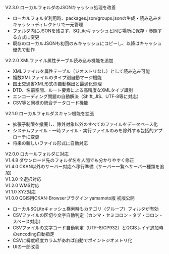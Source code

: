 V2.3.0 ローカルフォルダのJSONキャッシュ処理を改善
- ローカルフォルダ利用時、packages.json/groups.jsonの生成・読み込みをキャッシュディレクトリで一元管理
- フォルダ内にJSONを残さず、SQLiteキャッシュと同じ場所に保存・参照する方式に変更
- 既存のローカルJSONも初回のみキャッシュにコピーし、以降はキャッシュ優先で動作

V2.2.0 XMLファイル属性テーブル読み込み機能を追加  
- XMLファイルを属性テーブル（ジオメトリなし）として読み込み可能
- 複数XMLファイルのタイプ別自動マージ機能
- 国土交通省XML形式の自動検出と最適化処理
- DTD、名前空間、ルート要素による高精度なXMLタイプ識別
- エンコーディング問題の自動解決（Shift_JIS、UTF-8等に対応）
- CSV等と同様の統合データロード機能

V2.1.0 ローカルフォルダスキャン機能を拡張  
- 拡張子制限を撤廃し、除外対象以外のすべてのファイルをデータベース化  
- システムファイル・一時ファイル・実行ファイルのみを除外する包括的アプローチに変更  
- 将来の新しいファイル形式に自動対応

V2.0.0 ロカールフォルダに対応  
V1.4.8 ダウンロード先のフォルダ名を人間でも分かりやすく修正  
V1.4.0 CKAN以外のサーバー対応へ移行準備（サーバー一覧へサーバー種類を追加）   
V1.3.0 全選択対応  
V1.2.0 WMS対応  
V1.1.0 XYZ対応  
V1.0.0 QGIS用CKAN-Browserプラグイン yamamoto版 初版公開  
- ローカルSQLiteキャッシュ検索時もカテゴリ（グループ）フィルタが有効
- CSVファイルの区切り文字自動判定（カンマ・セミコロン・タブ・コロン・スペース対応）
- CSVファイルの文字コード自動判定（UTF-8/CP932）とQGISレイヤ追加時のencoding自動指定
- CSVに緯度経度カラムがあれば自動でポイントジオメトリ化
- UIの一部改善

